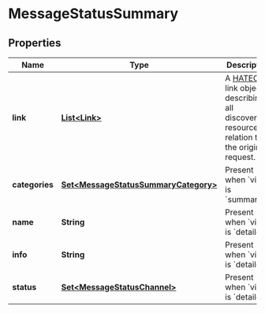 

# MessageStatusSummary


## Properties

| Name | Type | Description | Notes |
|------------ | ------------- | ------------- | -------------|
|**link** | [**List&lt;Link&gt;**](Link.md) | A [HATEOAS](https://en.wikipedia.org/wiki/HATEOAS) link object, describing all discoverable resources in relation to the original request. |  [optional] [readonly] |
|**categories** | [**Set&lt;MessageStatusSummaryCategory&gt;**](MessageStatusSummaryCategory.md) | Present when &#x60;view&#x60; is &#x60;summary&#x60;. |  [optional] |
|**name** | **String** | Present when &#x60;view&#x60; is &#x60;detailed&#x60;. |  [optional] |
|**info** | **String** | Present when &#x60;view&#x60; is &#x60;detailed&#x60;. |  [optional] |
|**status** | [**Set&lt;MessageStatusChannel&gt;**](MessageStatusChannel.md) | Present when &#x60;view&#x60; is &#x60;detailed&#x60;. |  [optional] |



